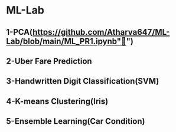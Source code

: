 # ML-Lab
## 1-PCA(https://github.com/Atharva647/ML-Lab/blob/main/ML_PR1.ipynb"🔗")
## 2-Uber Fare Prediction
## 3-Handwritten Digit Classification(SVM)
## 4-K-means Clustering(Iris)
## 5-Ensemble Learning(Car Condition)
